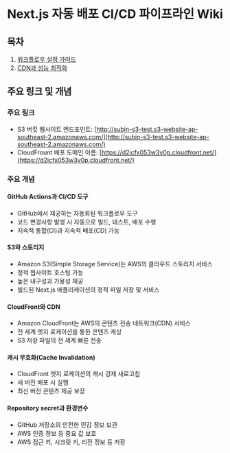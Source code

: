 # Next.js 자동 배포 CI/CD 파이프라인 Wiki

## 목차

1. [워크플로우 설정 가이드](workflow-guide.md)
2. [CDN과 성능 최적화](cdn-performance.md)

## 주요 링크 및 개념

### 주요 링크

- S3 버킷 웹사이트 엔드포인트: [http://subin-s3-test.s3-website-ap-southeast-2.amazonaws.com/](http://subin-s3-test.s3-website-ap-southeast-2.amazonaws.com/)
- CloudFrount 배포 도메인 이름: [https://d2icfx053w3v0p.cloudfront.net/](https://d2icfx053w3v0p.cloudfront.net/)

### 주요 개념

#### GitHub Actions과 CI/CD 도구

- GitHub에서 제공하는 자동화된 워크플로우 도구
- 코드 변경사항 발생 시 자동으로 빌드, 테스트, 배포 수행
- 지속적 통합(CI)과 지속적 배포(CD) 가능

#### S3와 스토리지

- Amazon S3(Simple Storage Service)는 AWS의 클라우드 스토리지 서비스
- 정적 웹사이트 호스팅 가능
- 높은 내구성과 가용성 제공
- 빌드된 Next.js 애플리케이션의 정적 파일 저장 및 서비스

#### CloudFront와 CDN

- Amazon CloudFront는 AWS의 콘텐츠 전송 네트워크(CDN) 서비스
- 전 세계 엣지 로케이션을 통한 콘텐츠 캐싱
- S3 저장 파일의 전 세계 빠른 전송

#### 캐시 무효화(Cache Invalidation)

- CloudFront 엣지 로케이션의 캐시 강제 새로고침
- 새 버전 배포 시 실행
- 최신 버전 콘텐츠 제공 보장

#### Repository secret과 환경변수

- GitHub 저장소의 안전한 민감 정보 보관
- AWS 인증 정보 등 중요 값 보호
- AWS 접근 키, 시크릿 키, 리전 정보 등 저장
